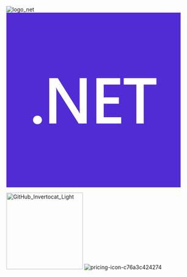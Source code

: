 ![logo_net](https://github.com/user-attachments/assets/89eeb65b-933f-46dc-b4eb-35f644acbbf2)
<svg width="456" height="456" viewBox="0 0 456 456" fill="none" xmlns="http://www.w3.org/2000/svg">
<rect width="456" height="456" fill="#512BD4"/>
<path d="M81.2738 291.333C78.0496 291.333 75.309 290.259 73.052 288.11C70.795 285.906 69.6665 283.289 69.6665 280.259C69.6665 277.173 70.795 274.529 73.052 272.325C75.309 270.121 78.0496 269.019 81.2738 269.019C84.5518 269.019 87.3193 270.121 89.5763 272.325C91.887 274.529 93.0424 277.173 93.0424 280.259C93.0424 283.289 91.887 285.906 89.5763 288.11C87.3193 290.259 84.5518 291.333 81.2738 291.333Z" fill="white"/>
<path d="M210.167 289.515H189.209L133.994 202.406C132.597 200.202 131.441 197.915 130.528 195.546H130.044C130.474 198.081 130.689 203.508 130.689 211.827V289.515H112.149V171H134.477L187.839 256.043C190.096 259.57 191.547 261.994 192.192 263.316H192.514C191.977 260.176 191.708 254.859 191.708 247.365V171H210.167V289.515Z" fill="white"/>
<path d="M300.449 289.515H235.561V171H297.87V187.695H254.746V221.249H294.485V237.861H254.746V272.903H300.449V289.515Z" fill="white"/>
<path d="M392.667 187.695H359.457V289.515H340.272V187.695H307.143V171H392.667V187.695Z" fill="white"/>
</svg>

<img width="200" height="200" alt="GitHub_Invertocat_Light" src="https://github.com/user-attachments/assets/671299c9-5fc3-4a2a-92b8-1391d4c7355d" /> ![pricing-icon-c76a3c424274](https://github.com/user-attachments/assets/87e0fb79-da7f-441c-8e77-b8799bfc4808)



